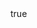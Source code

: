 ---
info:
  name: M551A1 SHERIDAN
  image: /img/vehicle/tank/usa/11_m551a1_sheridan.png
  class: Крейсерский танк
  country: США
  cost: 35
  year: 1968

body:
  hp: 10
  armor_front: 2
  armor_side: 2
  armor_rear: 2
  armor_top: 1
  size: Средний
  stealth: Плохо
  optics: Средний
  speed: 70
  speed_road: 110
  amphibious: 35
  fuel: 600
  autonomy: 560

main_gun:
  name: M81
  attr_ptk: true
  attr_fg: true
  ammo: 15
  range_ground: 1925
  accuracy: 40
  stabilizer: 20
  ap_power: 11
  he_power: 5
  suppression: 175
  rate_of_fire: 8

atgm:
  name: Shillelagh-C
  attr_ptk: true
  attr_upr: true
  ammo: 6
  range_ground: 2625
  accuracy: 40
  ap_power: 16
  suppression: 150
  rate_of_fire: 7.5

mmg:
  name: M2 Browning
  ammo: 1000
  range_ground: 1050
  range_helicopters: 875
  accuracy: 15
  stabilizer: 5
  he_power: 0.75
  suppression: 90
  rate_of_fire: 652
---